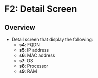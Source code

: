 # F2: Detail Screen

## Overview

- Detail screen that display the following:
   - **s4**: FQDN
   - **s5**: IP address
   - **s6**: MAC address
   - **s7**: OS
   - **s8**: Processor
   - **s9**: RAM